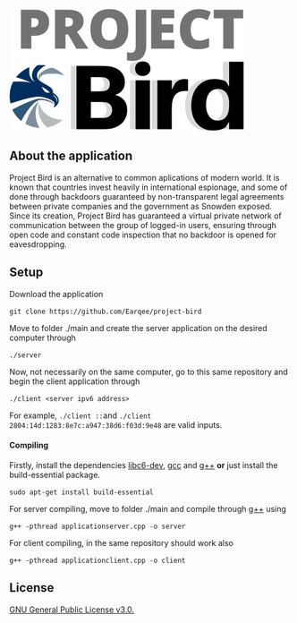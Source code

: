 
![Test Image 6](images/logo.jpg)

## About the application

Project Bird is an alternative to common aplications of modern world. It is known that countries invest heavily in international espionage, and some of done through backdoors guaranteed by non-transparent legal agreements between private companies and the government as Snowden exposed. Since its creation, Project Bird has guaranteed a virtual private network of communication between the group of logged-in users, ensuring through open code and constant code inspection that no backdoor is opened for eavesdropping.

## Setup

Download the application

    git clone https://github.com/Earqee/project-bird

Move to folder ./main and create the server application on the desired computer through

    ./server

Now, not necessarily on the same computer, go to this same repository and begin the client application through

    ./client <server ipv6 address>

For example, `./client ::`and `./client 2804:14d:1283:8e7c:a947:38d6:f03d:9e48` are valid inputs.

#### Compiling

Firstly, install the dependencies [libc6-dev](https://packages.debian.org/search?keywords=libc6-dev), [gcc](https://packages.debian.org/search?keywords=gcc) and [g++](https://packages.debian.org/search?keywords=g%2B%2B) **or** just install the build-essential package.

    sudo apt-get install build-essential 

For server compiling, move to folder ./main and compile through [g++](https://packages.debian.org/search?keywords=g%2B%2B) using

    g++ -pthread applicationserver.cpp -o server

For client compiling, in the same repository should work also

    g++ -pthread applicationclient.cpp -o client
    
## License

[GNU General Public License v3.0.](https://github.com/Earqee/project-bird/blob/master/LICENSE)
